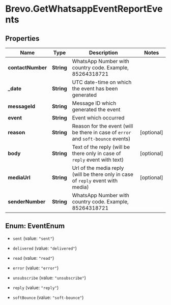 # Brevo.GetWhatsappEventReportEvents

## Properties
Name | Type | Description | Notes
------------ | ------------- | ------------- | -------------
**contactNumber** | **String** | WhatsApp Number with country code. Example, 85264318721 | 
**_date** | **String** | UTC date-time on which the event has been generated | 
**messageId** | **String** | Message ID which generated the event | 
**event** | **String** | Event which occurred | 
**reason** | **String** | Reason for the event (will be there in case of `error` and `soft-bounce` events) | [optional] 
**body** | **String** | Text of the reply (will be there only in case of `reply` event with text) | [optional] 
**mediaUrl** | **String** | Url of the media reply (will be there only in case of `reply` event with media) | [optional] 
**senderNumber** | **String** | WhatsApp Number with country code. Example, 85264318721 | 


<a name="EventEnum"></a>
## Enum: EventEnum


* `sent` (value: `"sent"`)

* `delivered` (value: `"delivered"`)

* `read` (value: `"read"`)

* `error` (value: `"error"`)

* `unsubscribe` (value: `"unsubscribe"`)

* `reply` (value: `"reply"`)

* `softBounce` (value: `"soft-bounce"`)





